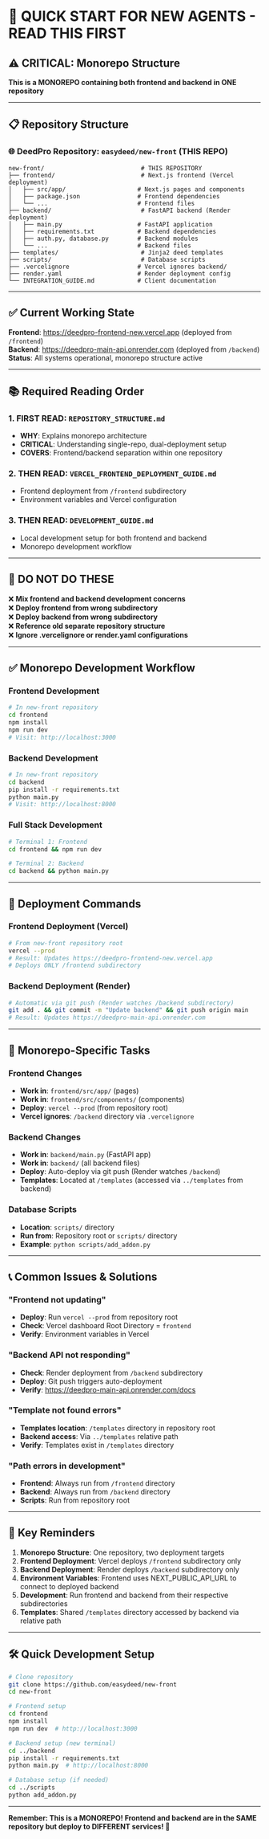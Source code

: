 # 🚨 QUICK START FOR NEW AGENTS - READ THIS FIRST

## ⚠️ CRITICAL: Monorepo Structure

**This is a MONOREPO containing both frontend and backend in ONE repository**

---

## 📋 **Repository Structure**

### **🌐 DeedPro Repository: `easydeed/new-front` (THIS REPO)**
```
new-front/                           # THIS REPOSITORY
├── frontend/                        # Next.js frontend (Vercel deployment)
│   ├── src/app/                    # Next.js pages and components
│   ├── package.json                # Frontend dependencies
│   └── ...                         # Frontend files
├── backend/                         # FastAPI backend (Render deployment)
│   ├── main.py                     # FastAPI application
│   ├── requirements.txt            # Backend dependencies
│   ├── auth.py, database.py        # Backend modules
│   └── ...                         # Backend files
├── templates/                       # Jinja2 deed templates
├── scripts/                         # Database scripts
├── .vercelignore                   # Vercel ignores backend/
├── render.yaml                     # Render deployment config
└── INTEGRATION_GUIDE.md            # Client documentation
```

---

## ✅ **Current Working State**

**Frontend**: https://deedpro-frontend-new.vercel.app (deployed from `/frontend`)  
**Backend**: https://deedpro-main-api.onrender.com (deployed from `/backend`)  
**Status**: All systems operational, monorepo structure active  

---

## 📚 **Required Reading Order**

### 1. **FIRST READ**: `REPOSITORY_STRUCTURE.md`
- **WHY**: Explains monorepo architecture  
- **CRITICAL**: Understanding single-repo, dual-deployment setup
- **COVERS**: Frontend/backend separation within one repository

### 2. **THEN READ**: `VERCEL_FRONTEND_DEPLOYMENT_GUIDE.md`
- Frontend deployment from `/frontend` subdirectory
- Environment variables and Vercel configuration

### 3. **THEN READ**: `DEVELOPMENT_GUIDE.md`  
- Local development setup for both frontend and backend
- Monorepo development workflow

---

## 🚫 **DO NOT DO THESE**

❌ **Mix frontend and backend development concerns**  
❌ **Deploy frontend from wrong subdirectory**  
❌ **Deploy backend from wrong subdirectory**  
❌ **Reference old separate repository structure**  
❌ **Ignore .vercelignore or render.yaml configurations**  

---

## ✅ **Monorepo Development Workflow**

### **Frontend Development**
```bash
# In new-front repository
cd frontend
npm install
npm run dev
# Visit: http://localhost:3000
```

### **Backend Development**
```bash
# In new-front repository  
cd backend
pip install -r requirements.txt
python main.py
# Visit: http://localhost:8000
```

### **Full Stack Development**
```bash
# Terminal 1: Frontend
cd frontend && npm run dev

# Terminal 2: Backend  
cd backend && python main.py
```

---

## 🚀 **Deployment Commands**

### **Frontend Deployment (Vercel)**
```bash
# From new-front repository root
vercel --prod
# Result: Updates https://deedpro-frontend-new.vercel.app
# Deploys ONLY /frontend subdirectory
```

### **Backend Deployment (Render)**
```bash
# Automatic via git push (Render watches /backend subdirectory)
git add . && git commit -m "Update backend" && git push origin main
# Result: Updates https://deedpro-main-api.onrender.com
```

---

## 🔧 **Monorepo-Specific Tasks**

### **Frontend Changes**
- **Work in**: `frontend/src/app/` (pages)
- **Work in**: `frontend/src/components/` (components)
- **Deploy**: `vercel --prod` (from repository root)
- **Vercel ignores**: `/backend` directory via `.vercelignore`

### **Backend Changes**
- **Work in**: `backend/main.py` (FastAPI app)
- **Work in**: `backend/` (all backend files)
- **Deploy**: Auto-deploy via git push (Render watches `/backend`)
- **Templates**: Located at `/templates` (accessed via `../templates` from backend)

### **Database Scripts**
- **Location**: `scripts/` directory
- **Run from**: Repository root or `scripts/` directory
- **Example**: `python scripts/add_addon.py`

---

## 📞 **Common Issues & Solutions**

### **"Frontend not updating"**
- **Deploy**: Run `vercel --prod` from repository root
- **Check**: Vercel dashboard Root Directory = `frontend`
- **Verify**: Environment variables in Vercel

### **"Backend API not responding"**
- **Check**: Render deployment from `/backend` subdirectory
- **Deploy**: Git push triggers auto-deployment
- **Verify**: https://deedpro-main-api.onrender.com/docs

### **"Template not found errors"**
- **Templates location**: `/templates` directory in repository root
- **Backend access**: Via `../templates` relative path
- **Verify**: Templates exist in `/templates` directory

### **"Path errors in development"**
- **Frontend**: Always run from `/frontend` directory
- **Backend**: Always run from `/backend` directory
- **Scripts**: Run from repository root

---

## 🎯 **Key Reminders**

1. **Monorepo Structure**: One repository, two deployment targets
2. **Frontend Deployment**: Vercel deploys `/frontend` subdirectory only
3. **Backend Deployment**: Render deploys `/backend` subdirectory only  
4. **Environment Variables**: Frontend uses NEXT_PUBLIC_API_URL to connect to deployed backend
5. **Development**: Run frontend and backend from their respective subdirectories
6. **Templates**: Shared `/templates` directory accessed by backend via relative path

---

## 🛠️ **Quick Development Setup**

```bash
# Clone repository
git clone https://github.com/easydeed/new-front
cd new-front

# Frontend setup
cd frontend
npm install
npm run dev  # http://localhost:3000

# Backend setup (new terminal)
cd ../backend
pip install -r requirements.txt
python main.py  # http://localhost:8000

# Database setup (if needed)
cd ../scripts
python add_addon.py
```

---

**Remember: This is a MONOREPO! Frontend and backend are in the SAME repository but deploy to DIFFERENT services! 🎯** 